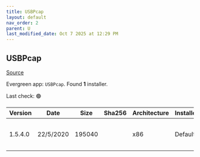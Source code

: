 ```yaml
---
title: USBPcap
layout: default
nav_order: 2
parent: U
last_modified_date: Oct 7 2025 at 12:29 PM
---
```


## USBPcap

[Source](https://github.com/desowin/usbpcap/)

Evergreen app: `USBPcap`. Found **1** installer.

Last check: 🟢

| Version | Date      | Size   | Sha256 | Architecture | InstallerType | Type | URI                                                                                                                                                                            |
| ------- | --------- | ------ | ------ | ------------ | ------------- | ---- | ------------------------------------------------------------------------------------------------------------------------------------------------------------------------------ |
| 1.5.4.0 | 22/5/2020 | 195040 |        | x86          | Default       | exe  | [https://github.com/desowin/usbpcap/releases/download/1.5.4.0/USBPcapSetup-1.5.4.0.exe](https://github.com/desowin/usbpcap/releases/download/1.5.4.0/USBPcapSetup-1.5.4.0.exe) |
